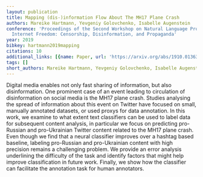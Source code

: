 ```yaml
---
layout: publication
title: Mapping (dis-)information Flow About The MH17 Plane Crash
authors: Mareike Hartmann, Yevgeniy Golovchenko, Isabelle Augenstein
conference: 'Proceedings of the Second Workshop on Natural Language Processing for
  Internet Freedom: Censorship, Disinformation, and Propaganda'
year: 2019
bibkey: hartmann2019mapping
citations: 10
additional_links: [{name: Paper, url: 'https://arxiv.org/abs/1910.01363'}]
tags: []
short_authors: Mareike Hartmann, Yevgeniy Golovchenko, Isabelle Augenstein
---
```

Digital media enables not only fast sharing of information, but also
disinformation. One prominent case of an event leading to circulation of
disinformation on social media is the MH17 plane crash. Studies analysing the
spread of information about this event on Twitter have focused on small,
manually annotated datasets, or used proxys for data annotation. In this work,
we examine to what extent text classifiers can be used to label data for
subsequent content analysis, in particular we focus on predicting pro-Russian
and pro-Ukrainian Twitter content related to the MH17 plane crash. Even though
we find that a neural classifier improves over a hashtag based baseline,
labeling pro-Russian and pro-Ukrainian content with high precision remains a
challenging problem. We provide an error analysis underlining the difficulty of
the task and identify factors that might help improve classification in future
work. Finally, we show how the classifier can facilitate the annotation task
for human annotators.